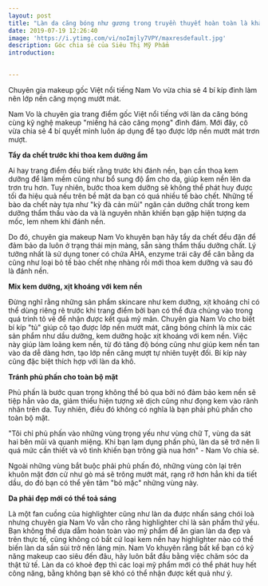 ```yaml
---
layout: post
title: "Làn da căng bóng như gương trong truyền thuyết hoàn toàn là khả thi"
date: 2019-07-19 12:26:40
image: 'https://i.ytimg.com/vi/noImjly7VPY/maxresdefault.jpg'
description: Góc chia sẻ của Siêu Thị Mỹ Phẩm
introduction: 

 
---
```



Chuyên gia makeup gốc Việt nổi tiếng Nam Vo vừa chia sẻ 4 bí kíp đinh làm nên lớp nền căng mọng mướt mát.

Nam Vo là chuyên gia trang điểm gốc Việt nổi tiếng với làn da căng bóng cùng kỹ nghệ makeup "miếng há cảo căng mọng" đình đám. Mới đây, cô vừa chia sẻ 4 bí quyết mình luôn áp dụng để tạo được lớp nền mướt mát trơn mượt.

**Tẩy da chết trước khi thoa kem dưỡng ẩm** 

Ai hay trang điểm đều biết rằng trước khi đánh nền, bạn cần thoa kem dưỡng để làm mềm cũng như bổ sung độ ẩm cho da, giúp kem nền lên da trơn tru hơn. Tuy nhiên, bước thoa kem dưỡng sẽ không thể phát huy được tối đa hiệu quả nếu trên bề mặt da bạn có quá nhiều tế bào chết. Những tế bào da chết này tựa như "kỳ đà cản mũi" ngăn cản dưỡng chất trong kem dưỡng thẩm thấu vào da và là nguyên nhân khiến bạn gặp hiện tượng da mốc, lem nhem khi đánh nền.

Do đó, chuyên gia makeup Nam Vo khuyên bạn hãy tẩy da chết đều đặn để đảm bảo da luôn ở trạng thái mịn màng, sẵn sàng thẩm thấu dưỡng chất. Lý tưởng nhất là sử dụng toner có chứa AHA, enzyme trái cây để cân bằng da cũng như loại bỏ tế bào chết nhẹ nhàng rồi mới thoa kem dưỡng và sau đó là đánh nền.

**Mix kem dưỡng, xịt khoáng với kem nền** 

Đừng nghĩ rằng những sản phẩm skincare như kem dưỡng, xịt khoáng chỉ có thể dùng riêng rẽ trước khi trang điểm bởi bạn có thể đưa chúng vào trong quá trình tô vẽ để nhận được kết quả mỹ mãn. Chuyên gia Nam Vo cho biết bí kíp "tủ" giúp cô tạo được lớp nền mướt mát, căng bóng chính là mix các sản phẩm như dầu dưỡng, kem dưỡng hoặc xịt khoáng với kem nền. Việc này giúp làm loãng kem nền, từ đó tăng độ bóng cũng như giúp kem nền tan vào da dễ dàng hơn, tạo lớp nền căng mượt tự nhiên tuyệt đối. Bí kíp này cũng đặc biệt thích hợp với làn da khô.

**Tránh phủ phấn cho toàn bộ mặt** 

Phủ phấn là bước quan trọng không thể bỏ qua bởi nó đảm bảo kem nền sẽ tiệp hẳn vào da, giảm thiểu hiện tượng xê dịch cũng như đọng kem vào rãnh nhăn trên da. Tuy nhiên, điều đó không có nghĩa là bạn phải phủ phấn cho toàn bộ mặt.

"Tôi chỉ phủ phấn vào những vùng trọng yếu như vùng chữ T, vùng da sát hai bên mũi và quanh miệng. Khi bạn lạm dụng phấn phủ, làn da sẽ trở nên lì quá mức cần thiết và vô tình khiến bạn trông già nua hơn" - Nam Vo chia sẻ.

Ngoài những vùng bắt buộc phải phủ phấn đó, những vùng còn lại trên khuôn mặt đơn cử như gò má sẽ trông mướt mát, rạng rỡ hơn hẳn khi da tiết dầu, do đó bạn có thể yên tâm "bỏ mặc" những vùng này.


**Da phải đẹp mới có thể toả sáng**

Là một fan cuồng của highlighter cũng như làn da được nhấn sáng chói loà nhưng chuyên gia Nam Vo vẫn cho rằng highlighter chỉ là sản phẩm thứ yếu. Bạn không thể dựa dẫm hoàn toàn vào mỹ phẩm để ăn gian làn da đẹp và trên thực tế, cũng không có bất cứ loại kem nền hay highlighter nào có thể biến làn da sần sùi trở nên láng mịn. Nam Vo khuyên rằng bất kể bạn có kỹ năng makeup cao siêu đến đâu, hãy luôn bắt đầu bằng việc chăm sóc da thật tử tế. Làn da có khoẻ đẹp thì các loại mỹ phẩm mới có thể phát huy hết công năng, bằng không bạn sẽ khó có thể nhận được kết quả như ý.